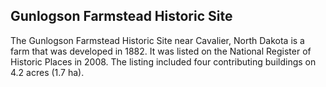## Gunlogson Farmstead Historic Site

The Gunlogson Farmstead Historic Site near Cavalier, North Dakota is a farm that was developed in 1882. It was listed on the National Register of Historic Places in 2008. The listing included four contributing buildings on 4.2 acres (1.7 ha).